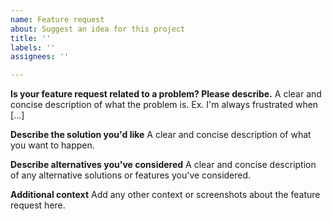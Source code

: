 ```yaml
---
name: Feature request
about: Suggest an idea for this project
title: ''
labels: ''
assignees: ''

---
```


<!-- Finding this project helpful? Consider supporting further development and support by becoming a sponsor:
👉  https://github.com/sponsors/3lvis -->

**Is your feature request related to a problem? Please describe.**
A clear and concise description of what the problem is. Ex. I'm always frustrated when [...]

**Describe the solution you'd like**
A clear and concise description of what you want to happen.

**Describe alternatives you've considered**
A clear and concise description of any alternative solutions or features you've considered.

**Additional context**
Add any other context or screenshots about the feature request here.
